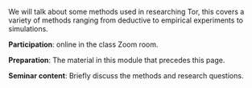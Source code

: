 We will talk about some methods used in researching Tor, this covers a variety 
of methods ranging from deductive to empirical experiments to simulations.

**Participation**: online in the class Zoom room.

**Preparation**: The material in this module that precedes this page.

**Seminar content**: Briefly discuss the methods and research questions.

